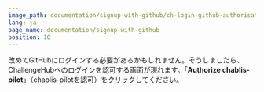```yaml
---
image_path: documentation/signup-with-github/ch-login-github-authorisation.jpg
lang: ja
page_name: documentation/signup-with-github
position: 10
---
```


改めてGitHubにログインする必要があるかもしれません。そうしましたら、ChallengeHubへのログインを認可する画面が現れます。「__Authorize chablis-pilot__」（chablis-pilotを認可）をクリックしてください。
